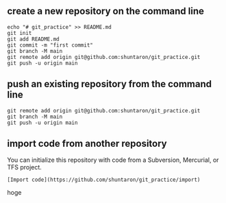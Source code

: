 ## create a new repository on the command line
```
echo "# git_practice" >> README.md
git init
git add README.md
git commit -m "first commit"
git branch -M main
git remote add origin git@github.com:shuntaron/git_practice.git
git push -u origin main
```

## push an existing repository from the command line
```
git remote add origin git@github.com:shuntaron/git_practice.git
git branch -M main
git push -u origin main
```

## import code from another repository
You can initialize this repository with code from a Subversion, Mercurial, or TFS project.
```
[Import code](https://github.com/shuntaron/git_practice/import)
```
hoge
